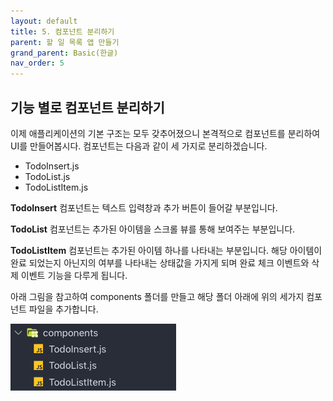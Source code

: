 ```yaml
---
layout: default
title: 5. 컴포넌트 분리하기
parent: 할 일 목록 앱 만들기
grand_parent: Basic(한글)
nav_order: 5
---
```


## 기능 별로 컴포넌트 분리하기

이제 애플리케이션의 기본 구조는 모두 갖추어졌으니 본격적으로 컴포넌트를 분리하여 UI를 만들어봅시다. 컴포넌트는 다음과 같이 세 가지로 분리하겠습니다.

- TodoInsert.js
- TodoList.js
- TodoListItem.js

**TodoInsert** 컴포넌트는 텍스트 입력창과 추가 버튼이 들어갈 부분입니다.

**TodoList** 컴포넌트는 추가된 아이템을 스크롤 뷰를 통해 보여주는 부분입니다.

**TodoListItem** 컴포넌트는 추가된 아이템 하나를 나타내는 부분입니다. 해당 아이템이 완료 되었는지 아닌지의 여부를 나타내는 상태값을 가지게 되며 완료 체크 이벤트와 삭제 이벤트 기능을 다루게 됩니다.

아래 그림을 참고하여 components 폴더를 만들고 해당 폴더 아래에 위의 세가지 컴포넌트 파일을 추가합니다.

![](../images/components.png "components.png")
